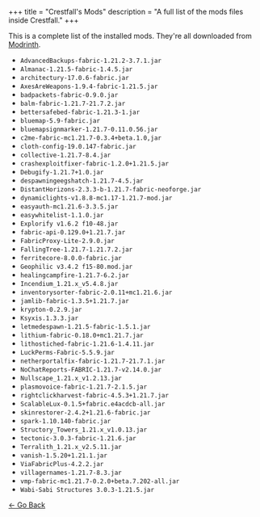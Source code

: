 +++
title = "Crestfall's Mods"
description = "A full list of the mods files inside Crestfall."
+++

This is a complete list of the installed mods. They're all downloaded from [Modrinth](https://modrinth.com/).

- `AdvancedBackups-fabric-1.21.2-3.7.1.jar`
- `Almanac-1.21.5-fabric-1.4.5.jar`
- `architectury-17.0.6-fabric.jar`
- `AxesAreWeapons-1.9.4-fabric-1.21.5.jar`
- `badpackets-fabric-0.9.0.jar`
- `balm-fabric-1.21.7-21.7.2.jar`
- `bettersafebed-fabric-1.21.3-1.jar`
- `bluemap-5.9-fabric.jar`
- `bluemapsignmarker-1.21.7-0.11.0.56.jar`
- `c2me-fabric-mc1.21.7-0.3.4+beta.1.0,jar`
- `cloth-config-19.0.147-fabric.jar`
- `collective-1.21.7-8.4.jar`
- `crashexploitfixer-fabric-1.2.0+1.21.5.jar`
- `Debugify-1.21.7+1.0.jar`
- `despawningeegshatch-1.21.7-4.5.jar`
- `DistantHorizons-2.3.3-b-1.21.7-fabric-neoforge.jar`
- `dynamiclights-v1.8.8-mc1.17-1.21.7-mod.jar`
- `easyauth-mc1.21.6-3.3.5.jar`
- `easywhitelist-1.1.0.jar`
- `Explorify v1.6.2 f10-48.jar`
- `fabric-api-0.129.0+1.21.7.jar`
- `FabricProxy-Lite-2.9.0.jar`
- `FallingTree-1.21.7-1.21.7.2.jar`
- `ferritecore-8.0.0-fabric.jar`
- `Geophilic v3.4.2 f15-80.mod.jar`
- `healingcampfire-1.21.7-6.2.jar`
- `Incendium_1.21.x_v5.4.8.jar`
- `inventorysorter-fabric-2.0.11+mc1.21.6.jar`
- `jamlib-fabric-1.3.5+1.21.7.jar`
- `krypton-0.2.9.jar`
- `Ksyxis.1.3.3.jar`
- `letmedespawn-1.21.5-fabric-1.5.1.jar`
- `lithium-fabric-0.18.0+mc1.21.7.jar`
- `lithostiched-fabric-1.21.6-1.4.11.jar`
- `LuckPerms-Fabric-5.5.9.jar`
- `netherportalfix-fabric-1.21.7-21.7.1.jar`
- `NoChatReports-FABRIC-1.21.7-v2.14.0.jar`
- `Nullscape_1.21.x_v1.2.13.jar`
- `plasmovoice-fabric-1.21.7-2.1.5.jar`
- `rightclickharvest-fabric-4.5.3+1.21.7.jar`
- `ScalableLux-0.1.5+fabric.e4acdcb-all.jar`
- `skinrestorer-2.4.2+1.21.6-fabric.jar`
- `spark-1.10.140-fabric.jar`
- `Structory_Towers_1.21.x_v1.0.13.jar`
- `tectonic-3.0.3-fabric-1.21.6.jar`
- `Terralith_1.21.x_v2.5.11.jar`
- `vanish-1.5.20+1.21.1.jar`
- `ViaFabricPlus-4.2.2.jar`
- `villagernames-1.21.7-8.3.jar`
- `vmp-fabric-mc1.21.7-0.2.0+beta.7.202-all.jar`
- `Wabi-Sabi Structures 3.0.3-1.21.5.jar`

<div class="buttons">
<a href="/crestfall/">← Go Back</a>
</div>
